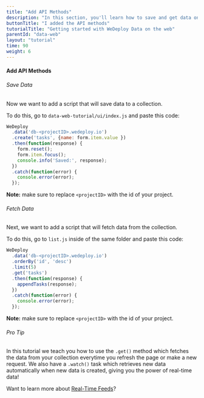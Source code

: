 ```yaml
---
title: "Add API Methods"
description: "In this section, you'll learn how to save and get data on the web using the WeDeploy API Client."
buttonTitle: "I added the API methods"
tutorialTitle: "Getting started with WeDeploy Data on the web"
parentId: "data-web"
layout: "tutorial"
time: 90
weight: 6
---
```


#### Add API Methods

###### Save Data

Now we want to add a script that will save data to a collection.

To do this, go to `data-web-tutorial/ui/index.js` and paste this code:

```javascript
WeDeploy
  .data('db-<projectID>.wedeploy.io')
  .create('tasks', {name: form.item.value })
  .then(function(response) {
    form.reset();
    form.item.focus();
    console.info('Saved:', response);
  })
  .catch(function(error) {
    console.error(error);
  });
```

**Note:** make sure to replace `<projectID>` with the id of your project.

###### Fetch Data

Next, we want to add a script that will fetch data from the collection.

To do this, go to `list.js` inside of the same folder and paste this code:

```javascript
WeDeploy
  .data('db-<projectID>.wedeploy.io')
  .orderBy('id', 'desc')
  .limit(5)
  .get('tasks')
  .then(function(response) {
    appendTasks(response);
  })
  .catch(function(error) {
    console.error(error);
  });
```

**Note:** make sure to replace `<projectID>` with the id of your project.

<aside>

###### <span class="icon-16-star"></span> Pro Tip

In this tutorial we teach you how to use the `.get()` method which fetches the data from your collection everytime you refresh the page or make a new request. We also have a `.watch()` task which retrieves new data automatically when new data is created, giving you the power of real-time data!

Want to learn more about <a href="/docs/data/real-time-data/" target="_blank">Real-Time Feeds</a>?

</aside>
